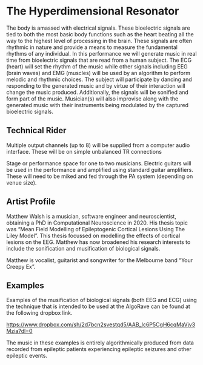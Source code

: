 # The Hyperdimensional Resonator

The body is amassed with electrical signals. These bioelectric signals are tied
to both the most basic body functions such as the heart beating all the way to
the highest level of processing in the brain. These signals are often rhythmic
in nature and provide a means to measure the fundamental rhythms of any
individual. In this performance we will generate music in real time from
bioelectric signals that are read from a human subject. The ECG (heart) will set
the rhythm of the music while other signals including EEG (brain waves) and EMG
(muscles) will be used by an algorithm to perform melodic and rhythmic choices.
The subject will participate by dancing and responding to the generated music
and by virtue of their interaction will change the music produced. Additionally,
the signals will be sonified and form part of the music. Musician(s) will also
improvise along with the generated music with their instruments being modulated
by the captured bioelectric signals.

## Technical Rider

Multiple output channels (up to 8) will be supplied from a computer audio
interface. These will be on simple unbalanced TR connections

Stage or performance space for one to two musicians. Electric guitars will be
used in the performance and amplified using standard guitar amplifiers. These
will need to be miked and fed through the PA system (depending on venue size).

## Artist Profile

Matthew Walsh is a musician, software engineer and neuroscientist, obtaining a
PhD in Computational Neuroscience in 2020. His thesis topic was “Mean Field
Modelling of Epileptogenic Cortical Lesions Using The Liley Model”. This thesis
focussed on modelling the effects of cortical lesions on the EEG. Matthew has
now broadened his research interests to include the sonification and
musification of biological signals.

Matthew is vocalist, guitarist and songwriter for the Melbourne band “Your Creepy Ex”.

## Examples

Examples of the musification of biological signals (both EEG and ECG) using the
technique that is intended to be used at the AlgoRave can be found at the
following dropbox link.

<https://www.dropbox.com/sh/2d7bcn2svestqd5/AAB_lc6P5CgH6cqMaVjv3Mzia?dl=0>

The music in these examples is entirely algorithmically produced from data
recorded from epileptic patients experiencing epileptic seizures and other
epileptic events.
